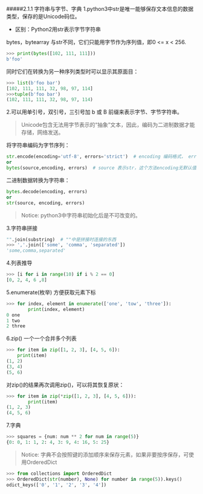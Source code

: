 #####2.1.1 字符串与字节、字典
1.python3中str是唯一能够保存文本信息的数据类型，保存的是Unicode码位。
* 区别：Python2用str表示字节字符串

bytes，bytearray 与str不同，它们只能用字节作为序列值，即0 <= x < 256.
```python
>>> print(bytes([102, 111, 111]))
b'foo'
```
同时它们在转换为另一种序列类型时可以显示其原面目：
```python
>>> list(b'foo bar')
[102, 111, 111, 32, 98, 97, 114]
>>>tuple(b'foo bar')
(102, 111, 111, 32, 98, 97, 114)
```
2.可以用单引号，双引号，三引号加 b 或 B 前缀来表示字节、字节字符串。
>Unicode包含无法用字节表示的“抽象”文本，因此，编码为二进制数据才能存储，网络发送。

将字符串编码为字节序列：
```python
str.encode(encoding='utf-8', errors='strict')  # encoding 编码格式， errors 错误处理方案
or 
bytes(source,encoding, errors)  # source 表示str，这个方法encoding无默认值
```
二进制数据转换为字符串：
```python
bytes.decode(encoding, errors)
or 
str(source, encoding, errors)
```
>Notice: python3中字符串初始化后是不可改变的。

3.字符串拼接
```python
"".join(substring)  # ""中是拼接时连接的东西
>>> ','.join(['some', 'comma', 'separated'])
'some,comma,separated'
```

4.列表推导
```python
>>> [i for i in range(10) if i % 2 == 0]
[0, 2, 4, 6 ,8]
```

5.enumerate(枚举) 方便获取元素下标
```python
>>> for index, element in enumerate(['one', 'tow', 'three']):
        print(index, element)
0 one
1 two
2 three
```
6.zip() 一个一个合并多个列表
```python
>>> for item in zip([1, 2, 3], [4, 5, 6]):
    print(item)
(1, 2)
(3, 4)
(5, 6)
```
对zip()的结果再次调用zip()，可以将其恢复原状：
```python
>>> for item in zip(*zip([1, 2, 3], [4, 5, 6])):
        print(item)
(1, 2, 3)
(4, 5, 6)
```
7.字典
```python
>>> squares = {num: num ** 2 for num in range(5)}
{0: 0, 1: 1, 2: 4, 3: 9, 4: 16, 5: 25}
```
>Notice: 字典不会按照键的添加顺序来保存元素，如果非要按序保存，可使用OrderedDict
```python
>>> from collections import OrderedDict
>>> OrderedDict(str(number), None) for number in range(5)).keys()
odict_keys(['0', '1', '2', '3', '4'])
```